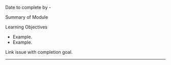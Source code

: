 Date to complete by -

Summary of Module

Learning Objectives

- Example.
- Example.

Link issue with completion goal.


----------------------------------------------------------------------------------------------------------